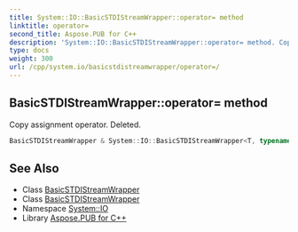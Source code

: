 ```yaml
---
title: System::IO::BasicSTDIStreamWrapper::operator= method
linktitle: operator=
second_title: Aspose.PUB for C++
description: 'System::IO::BasicSTDIStreamWrapper::operator= method. Copy assignment operator. Deleted in C++.'
type: docs
weight: 300
url: /cpp/system.io/basicstdistreamwrapper/operator=/
---
```

## BasicSTDIStreamWrapper::operator= method


Copy assignment operator. Deleted.

```cpp
BasicSTDIStreamWrapper & System::IO::BasicSTDIStreamWrapper<T, typename>::operator=(const BasicSTDIStreamWrapper &)=delete
```

## See Also

* Class [BasicSTDIStreamWrapper](../)
* Class [BasicSTDIStreamWrapper](../)
* Namespace [System::IO](../../)
* Library [Aspose.PUB for C++](../../../)
